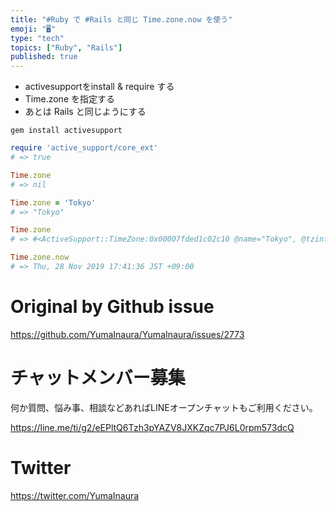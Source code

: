 ```yaml
---
title: "#Ruby で #Rails と同じ Time.zone.now を使う"
emoji: "🖥"
type: "tech"
topics: ["Ruby", "Rails"]
published: true
---
```


- activesupportをinstall & require する
- Time.zone を指定する
- あとは Rails と同じようにする

```
gem install activesupport
```

```rb
require 'active_support/core_ext'
# => true

Time.zone
# => nil

Time.zone = 'Tokyo'
# => "Tokyo"

Time.zone
# => #<ActiveSupport::TimeZone:0x00007fded1c02c10 @name="Tokyo", @tzinfo=#<TZInfo::DataTimezone: Asia/Tokyo>, @utc_offset=nil>

Time.zone.now
# => Thu, 28 Nov 2019 17:41:36 JST +09:00
```

# Original by Github issue

https://github.com/YumaInaura/YumaInaura/issues/2773








<!-- Update From Qiita API -->

# チャットメンバー募集


何か質問、悩み事、相談などあればLINEオープンチャットもご利用ください。

https://line.me/ti/g2/eEPltQ6Tzh3pYAZV8JXKZqc7PJ6L0rpm573dcQ





# Twitter


https://twitter.com/YumaInaura


<!-- Update From Qiita API -->


